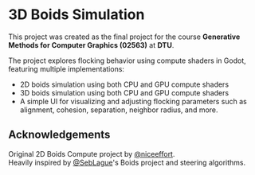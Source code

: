 # 3D Boids Simulation

This project was created as the final project for the course **Generative Methods for Computer Graphics (02563)** at **DTU**.

The project explores flocking behavior using compute shaders in Godot, featuring multiple implementations:
- 2D boids simulation using both CPU and GPU compute shaders
- 3D boids simulation using both CPU and GPU compute shaders
- A simple UI for visualizing and adjusting flocking parameters such as alignment, cohesion, separation, neighbor radius, and more.

## Acknowledgements
Original 2D Boids Compute project by [@niceeffort](https://github.com/niceeffort).  
Heavily inspired by [@SebLague](https://github.com/SebLague)'s Boids project and steering algorithms.
